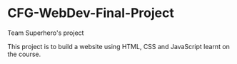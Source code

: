 # CFG-WebDev-Final-Project
 Team Superhero's project
 
This project is to build a website using HTML, CSS and JavaScript learnt on the course.
